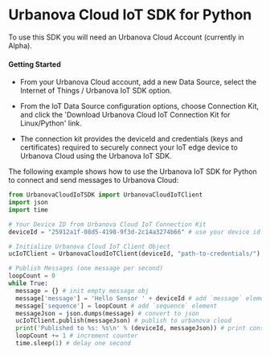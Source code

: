 # Urbanova Cloud IoT SDK for Python

To use this SDK you will need an Urbanova Cloud Account (currently in Alpha).

#### Getting Started

* From your Urbanova Cloud account, add a new Data Source, select the Internet of Things / Urbanova IoT SDK option.

* From the IoT Data Source configuration options, choose Connection Kit, and click the 'Download Urbanova Cloud IoT Connection Kit for Linux/Python' link.

* The connection kit provides the deviceId and credentials (keys and certificates) required to securely connect your IoT edge device to Urbanova Cloud using the Urbanova IoT SDK.

The following example shows how to use the Urbanova IoT SDK for Python to connect and send messages to Urbanova Cloud:

```python
from UrbanovaCloudIoTSDK import UrbanovaCloudIoTClient
import json
import time

# Your Device ID from Urbanova Cloud IoT Connection Kit
deviceId = "25912a1f-08d5-4198-9f3d-2c14a3274b66" # use your device id

# Initialize Urbanova Cloud IoT Client Object
ucIoTClient = UrbanovaCloudIoTClient(deviceId, "path-to-credentials/")

# Publish Messages (one message per second)
loopCount = 0
while True:
  message = {} # init empty message obj
  message['message'] = 'Hello Sensor ' + deviceId # add `message` element
  message['sequence'] = loopCount # add `sequence` element
  messageJson = json.dumps(message) # convert to json
  ucIoTClient.publish(messageJson) # publish to urbanova cloud
  print('Published to %s: %s\n' % (deviceId, messageJson)) # print console
  loopCount += 1 # increment counter
  time.sleep(1) # delay one second
  ```
